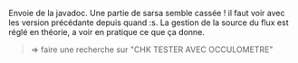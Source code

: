 Envoie de la javadoc.
Une partie de sarsa semble cassée ! il faut voir avec les version précédante depuis quand :s.
La gestion de la source du flux est réglé en théorie, a voir en pratique ce que ça donne.
> => faire une recherche sur "CHK TESTER AVEC OCCULOMETRE"